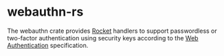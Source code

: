 # webauthn-rs

The webauthn crate provides [Rocket](https://rocket.rs/) handlers to support
passwordless or two-factor authentication using security keys according to the
[Web Authentication](https://www.w3.org/TR/webauthn/) specification.
